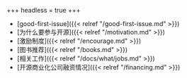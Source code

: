 +++
headless = true
+++

- [good-first-issue]({{< relref "/good-first-issue.md" >}})
- [为什么要参与开源]({{< relref "/motivation.md" >}})
- [激励制度]({{< relref "/encourage.md" >}})
- [图书推荐]({{< relref "/books.md" >}})
- [相关工作]({{< relref "/docs/what/jobs.md" >}})
- [开源商业化公司融资情况]({{< relref "/financing.md" >}})
